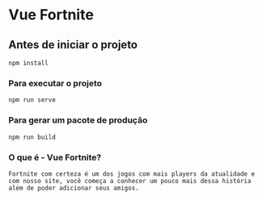 # Vue Fortnite

## Antes de iniciar o projeto
```
npm install
```

### Para executar o projeto
```
npm run serve
```

### Para gerar um pacote de produção
```
npm run build
```

### O que é - Vue Fortnite?
```
Fortnite com certeza é um dos jogos com mais players da atualidade e com nosso site, você começa a conhecer um pouco mais dessa história além de poder adicionar seus amigos.
```